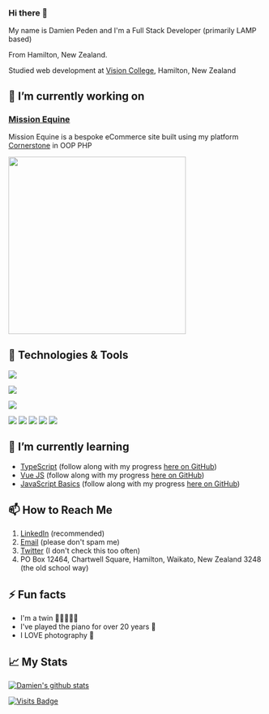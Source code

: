 ### Hi there 👋

My name is Damien Peden and I'm a Full Stack Developer (primarily LAMP based)

From Hamilton, New Zealand.

Studied web development at [Vision College](https://visioncollege.ac.nz/study/information-technology/), Hamilton, New Zealand

## 🚀 I’m currently working on
### [Mission Equine](https://www.missionequine.nz) 
Mission Equine is a bespoke eCommerce site built using my platform [Cornerstone](https://github.com/dpDesignz/cornerstone) in OOP PHP

<a href="https://github.com/dpDesignz/cornerstone"> <img src="https://github-readme-stats.vercel.app/api/pin/?username=dpDesignz&repo=cornerstone&count_private=true&show_icons=true" width=350> </a>

## 🔧 Technologies & Tools
<!-- da1b1e -->
![](https://img.shields.io/badge/OS-Windows-informational?style=flat&logo=windows&logoColor=white&color=0078d6)

![](https://img.shields.io/badge/Editor-VS_Code-informational?style=flat&logo=visual-studio-code&logoColor=white&color=007acc)

![](https://img.shields.io/badge/DB-MySQL-informational?style=flat&logo=mysql&logoColor=white&color=4479a1)

![](https://img.shields.io/badge/Code-PHP-informational?style=flat&logo=php&logoColor=white&color=777bb4)
![](https://img.shields.io/badge/Code-HTML5-informational?style=flat&logo=html5&logoColor=white&color=e34f26)
![](https://img.shields.io/badge/Code-CSS_3/Grid/Flexbox-informational?style=flat&logo=css3&logoColor=white&color=1572b6)
![](https://img.shields.io/badge/Code-JavaScript_(ES6+)-informational?style=flat&logo=javascript&logoColor=white&color=f7df1e)
![](https://img.shields.io/badge/Code-TypeScript-informational?style=flat&logo=typescript&logoColor=white&color=007acc)

## 🌱 I’m currently learning
- [TypeScript](https://github.com/dpDesignz/Learning-Typescript) (follow along with my progress [here on GitHub](https://github.com/dpDesignz/Learning-Typescript))
- [Vue JS](https://github.com/dpDesignz/Learning-Vue-JS) (follow along with my progress [here on GitHub](https://github.com/dpDesignz/Learning-Vue-JS))
- [JavaScript Basics](https://github.com/dpDesignz/Learning-JavaScript30) (follow along with my progress [here on GitHub](https://github.com/dpDesignz/Learning-JavaScript30))

## 📫 How to Reach Me

1. [LinkedIn](https://www.linkedin.com/in/damienpeden/) (recommended)
2. [Email](mailto:admin@dpdesignz.co.nz) (please don't spam me)
3. [Twitter](https://twitter.com/dpDesignz) (I don't check this too often)
4. PO Box 12464, Chartwell Square, Hamilton, Waikato, New Zealand 3248 (the old school way)

## ⚡ Fun facts
- I'm a twin 👩🏼‍🤝‍👨🏽
- I've played the piano for over 20 years 🎹
- I LOVE photography 📸

## 📈 My Stats

[![Damien's github stats](https://github-readme-stats.vercel.app/api?username=dpDesignz&show_icons=true&theme=calm)](https://github.com/dpDesignz)

[![Visits Badge](https://badges.pufler.dev/visits/dpdesignz/dpdesignz)](https://github.com/dpDesignz)
